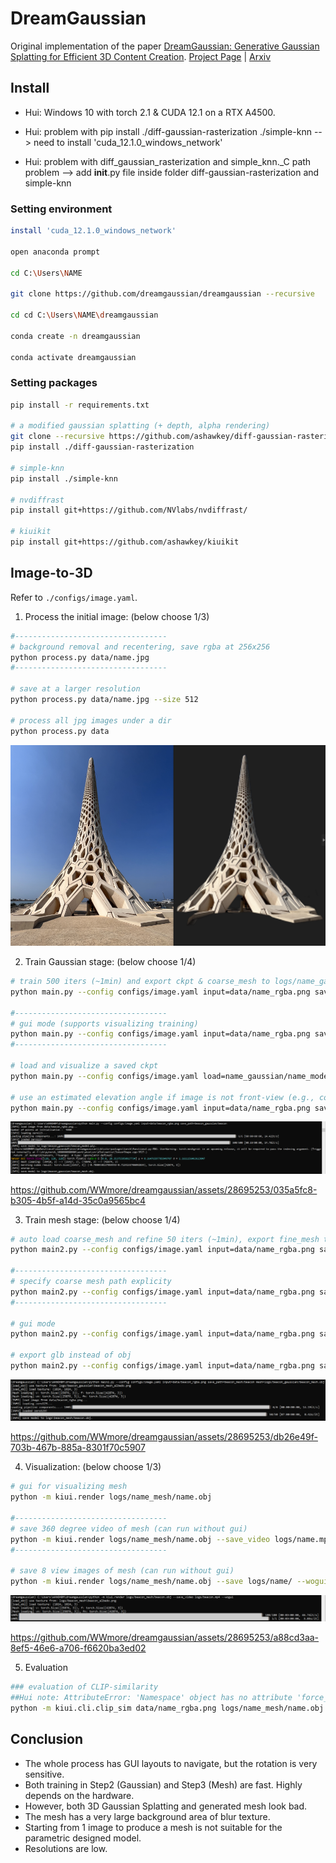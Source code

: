 # DreamGaussian

Original implementation of the paper [DreamGaussian: Generative Gaussian Splatting for Efficient 3D Content Creation](https://arxiv.org/abs/2309.16653).
[Project Page](https://dreamgaussian.github.io) | [Arxiv](https://arxiv.org/abs/2309.16653)


## Install

* Hui: Windows 10 with torch 2.1 & CUDA 12.1 on a RTX A4500.

* Hui: problem with pip install ./diff-gaussian-rasterization ./simple-knn --> need to install 'cuda_12.1.0_windows_network'

* Hui: problem with diff_gaussian_rasterization and simple_knn._C path problem --> add __init__.py file inside folder diff-gaussian-rasterization and simple-knn

### Setting environment

```bash
install 'cuda_12.1.0_windows_network'

open anaconda prompt

cd C:\Users\NAME

git clone https://github.com/dreamgaussian/dreamgaussian --recursive

cd cd C:\Users\NAME\dreamgaussian

conda create -n dreamgaussian

conda activate dreamgaussian
```

### Setting packages
```bash
pip install -r requirements.txt

# a modified gaussian splatting (+ depth, alpha rendering)
git clone --recursive https://github.com/ashawkey/diff-gaussian-rasterization
pip install ./diff-gaussian-rasterization

# simple-knn
pip install ./simple-knn

# nvdiffrast
pip install git+https://github.com/NVlabs/nvdiffrast/

# kiuikit
pip install git+https://github.com/ashawkey/kiuikit
```

## Image-to-3D

Refer to `./configs/image.yaml`.

1. Process the initial image: (below choose 1/3)
```bash
#----------------------------------
# background removal and recentering, save rgba at 256x256
python process.py data/name.jpg
#----------------------------------

# save at a larger resolution
python process.py data/name.jpg --size 512

# process all jpg images under a dir
python process.py data
```
![File](docs_Hui/step1.png)

2. Train Gaussian stage: (below choose 1/4)

```bash
# train 500 iters (~1min) and export ckpt & coarse_mesh to logs/name_gaussian
python main.py --config configs/image.yaml input=data/name_rgba.png save_path=name_gaussian/name

#----------------------------------
# gui mode (supports visualizing training)
python main.py --config configs/image.yaml input=data/name_rgba.png save_path=name_gaussian/name gui=True
#----------------------------------

# load and visualize a saved ckpt
python main.py --config configs/image.yaml load=name_gaussian/name_model.ply gui=True

# use an estimated elevation angle if image is not front-view (e.g., common looking-down image can use -30)
python main.py --config configs/image.yaml input=data/name_rgba.png save_path=name_gaussian/name elevation=-30
```
![File](docs_Hui/step2.png)

https://github.com/WWmore/dreamgaussian/assets/28695253/035a5fc8-b305-4b5f-a14d-35c0a9565bc4


3. Train mesh stage: (below choose 1/4)
```bash
# auto load coarse_mesh and refine 50 iters (~1min), export fine_mesh to logs/name_mesh
python main2.py --config configs/image.yaml input=data/name_rgba.png save_path=name_mesh/name

#----------------------------------
# specify coarse mesh path explicity
python main2.py --config configs/image.yaml input=data/name_rgba.png save_path=name_mesh/name mesh=logs/name_gaussian/name_mesh.obj
#----------------------------------

# gui mode
python main2.py --config configs/image.yaml input=data/name_rgba.png save_path=name_gaussian/name gui=True

# export glb instead of obj
python main2.py --config configs/image.yaml input=data/name_rgba.png save_path=name_gaussian/name mesh_format=glb
```
![File](docs_Hui/step3.png)

https://github.com/WWmore/dreamgaussian/assets/28695253/db26e49f-703b-467b-885a-8301f70c5907


4. Visualization: (below choose 1/3)
```bash
# gui for visualizing mesh
python -m kiui.render logs/name_mesh/name.obj

#----------------------------------
# save 360 degree video of mesh (can run without gui)
python -m kiui.render logs/name_mesh/name.obj --save_video logs/name.mp4 --wogui
#----------------------------------

# save 8 view images of mesh (can run without gui)
python -m kiui.render logs/name_mesh/name.obj --save logs/name/ --wogui
```
![File](docs_Hui/step4.png)

https://github.com/WWmore/dreamgaussian/assets/28695253/a88cd3aa-8ef5-46e6-a706-f6620ba3ed02

5. Evaluation
```bash
### evaluation of CLIP-similarity
##Hui note: AttributeError: 'Namespace' object has no attribute 'force_cuda_rast'
python -m kiui.cli.clip_sim data/name_rgba.png logs/name_mesh/name.obj
```

## Conclusion

* The whole process has GUI layouts to navigate, but the rotation is very sensitive.
* Both training in Step2 (Gaussian) and Step3 (Mesh) are fast. Highly depends on the hardware.
* However, both 3D Gaussian Splatting and generated mesh look bad. 
* The mesh has a very large background area of blur texture.
* Starting from 1 image to produce a mesh is not suitable for the parametric designed model.
* Resolutions are low.
